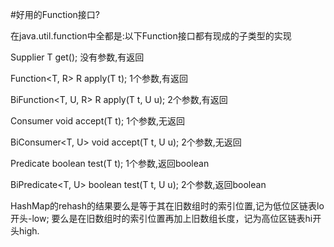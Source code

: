 #好用的Function接口?

在java.util.function中全都是:以下Function接口都有现成的子类型的实现

Supplier<T>  T get(); 没有参数,有返回

Function<T, R>  R apply(T t);  1个参数,有返回

BiFunction<T, U, R>   R apply(T t, U u);  2个参数,有返回

Consumer<T>  void accept(T t);   1个参数,无返回

BiConsumer<T, U>  void accept(T t, U u);  2个参数,无返回

Predicate<T>  boolean test(T t); 1个参数,返回boolean

BiPredicate<T, U>  boolean test(T t, U u); 2个参数,返回boolean

HashMap的rehash的结果要么是等于其在旧数组时的索引位置,记为低位区链表lo开头-low;
要么是在旧数组时的索引位置再加上旧数组长度，记为高位区链表hi开头high.